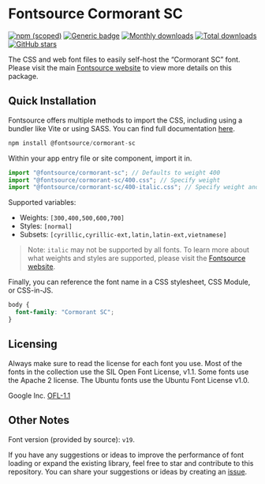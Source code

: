 # Fontsource Cormorant SC

[![npm (scoped)](https://img.shields.io/npm/v/@fontsource/cormorant-sc?color=brightgreen)](https://www.npmjs.com/package/@fontsource/cormorant-sc) [![Generic badge](https://img.shields.io/badge/fontsource-passing-brightgreen)](https://github.com/fontsource/fontsource) [![Monthly downloads](https://badgen.net/npm/dm/@fontsource/cormorant-sc)](https://github.com/fontsource/fontsource) [![Total downloads](https://badgen.net/npm/dt/@fontsource/cormorant-sc)](https://github.com/fontsource/fontsource) [![GitHub stars](https://img.shields.io/github/stars/fontsource/fontsource.svg?style=social&label=Star)](https://github.com/fontsource/fontsource/stargazers)

The CSS and web font files to easily self-host the “Cormorant SC” font. Please visit the main [Fontsource website](https://fontsource.org/fonts/cormorant-sc) to view more details on this package.

## Quick Installation

Fontsource offers multiple methods to import the CSS, including using a bundler like Vite or using SASS. You can find full documentation [here](https://fontsource.org/docs/getting-started/introduction).

```javascript
npm install @fontsource/cormorant-sc
```

Within your app entry file or site component, import it in.

```javascript
import "@fontsource/cormorant-sc"; // Defaults to weight 400
import "@fontsource/cormorant-sc/400.css"; // Specify weight
import "@fontsource/cormorant-sc/400-italic.css"; // Specify weight and style
```

Supported variables:
- Weights: `[300,400,500,600,700]`
- Styles: `[normal]`
- Subsets: `[cyrillic,cyrillic-ext,latin,latin-ext,vietnamese]`

> Note: `italic` may not be supported by all fonts. To learn more about what weights and styles are supported, please visit the [Fontsource website](https://fontsource.org/fonts/cormorant-sc).

Finally, you can reference the font name in a CSS stylesheet, CSS Module, or CSS-in-JS.

```css
body {
  font-family: "Cormorant SC";
}
```

## Licensing
Always make sure to read the license for each font you use. Most of the fonts in the collection use the SIL Open Font License, v1.1. Some fonts use the Apache 2 license. The Ubuntu fonts use the Ubuntu Font License v1.0.

Google Inc.
[OFL-1.1](http://scripts.sil.org/OFL)

## Other Notes
Font version (provided by source): `v19`.

If you have any suggestions or ideas to improve the performance of font loading or expand the existing library, feel free to star and contribute to this repository. You can share your suggestions or ideas by creating an [issue](https://github.com/fontsource/fontsource/issues).